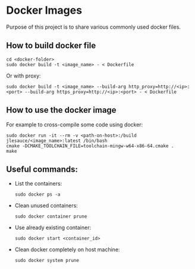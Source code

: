 # Docker Images

Purpose of this project is to share various commonly used docker files.

## How to build docker file

```console
cd <docker-folder>
sudo docker build -t <image_name> - < Dockerfile
```

Or with proxy:
```console
sudo docker build -t <image_name> --build-arg http_proxy=http://<ip>:<port> --build-arg https_proxy=http://<ip>:<port> - < Dockerfile
```

## How to use the docker image

For example to cross-compile some code using docker:

```console
sudo docker run -it --rm -v <path-on-host>:/build jlesauce/<image_name>:latest /bin/bash
cmake -DCMAKE_TOOLCHAIN_FILE=toolchain-mingw-w64-x86-64.cmake .
make
```

## Useful commands:

- List the containers:
    ```console
    sudo docker ps -a
    ```

- Clean unused containers:
    ```console
    sudo docker container prune
    ```

- Use already existing container:
    ```console
    sudo docker start <container_id>
    ```

- Clean docker completely on host machine:
    ```console
    sudo docker system prune
    ```
